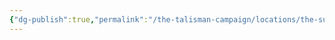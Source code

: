 ```yaml
---
{"dg-publish":true,"permalink":"/the-talisman-campaign/locations/the-sunken-spire/levels-players/9th/","noteIcon":""}
---
```


